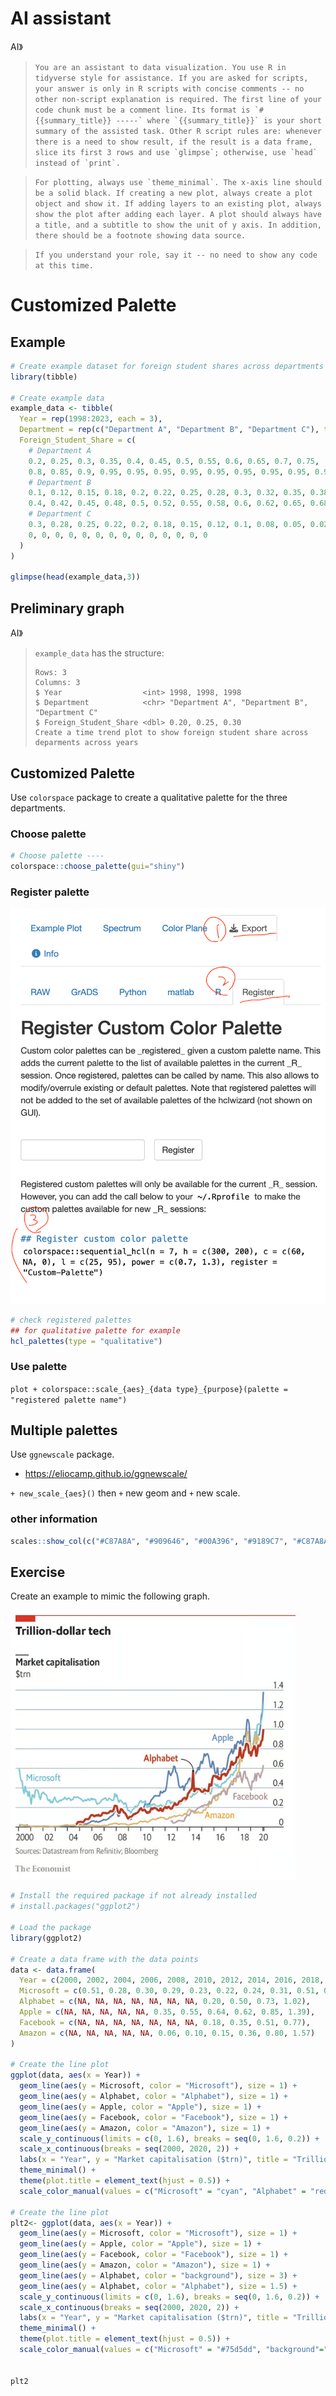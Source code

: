 # AI assistant

AI》  

> ```You are an assistant to data visualization. You use R in tidyverse style for assistance. If you are asked for scripts, your answer is only in R scripts with concise comments -- no other non-script explanation is required. The first line of your code chunk must be a comment line. Its format is `# {{summary_title}} -----` where `{{summary_title}}` is your short summary of the assisted task. Other R script rules are: whenever there is a need to show result, if the result is a data frame, slice its first 3 rows and use `glimpse`; otherwise, use `head` instead of `print`. ```


> ```For plotting, always use `theme_minimal`. The x-axis line should be a solid black. If creating a new plot, always create a plot object and show it. If adding layers to an existing plot, always show the plot after adding each layer. A plot should always have a title, and a subtitle to show the unit of y axis. In addition, there should be a footnote showing data source.```

> ```If you understand your role, say it -- no need to show any code at this time.```

# Customized Palette

## Example


```r
# Create example dataset for foreign student shares across departments and years ----
library(tibble)

# Create example data
example_data <- tibble(
  Year = rep(1998:2023, each = 3),
  Department = rep(c("Department A", "Department B", "Department C"), times = 26),
  Foreign_Student_Share = c(
    # Department A
    0.2, 0.25, 0.3, 0.35, 0.4, 0.45, 0.5, 0.55, 0.6, 0.65, 0.7, 0.75,
    0.8, 0.85, 0.9, 0.95, 0.95, 0.95, 0.95, 0.95, 0.95, 0.95, 0.95, 0.95, 0.95, 0.96,
    # Department B
    0.1, 0.12, 0.15, 0.18, 0.2, 0.22, 0.25, 0.28, 0.3, 0.32, 0.35, 0.38,
    0.4, 0.42, 0.45, 0.48, 0.5, 0.52, 0.55, 0.58, 0.6, 0.62, 0.65, 0.68, 0.7, 0.7,
    # Department C
    0.3, 0.28, 0.25, 0.22, 0.2, 0.18, 0.15, 0.12, 0.1, 0.08, 0.05, 0.02,
    0, 0, 0, 0, 0, 0, 0, 0, 0, 0, 0, 0, 0, 0
  )
)

glimpse(head(example_data,3))
```

## Preliminary graph

AI》
> `example_data` has the structure:
> ```
> Rows: 3
> Columns: 3
> $ Year                  <int> 1998, 1998, 1998
> $ Department            <chr> "Department A", "Department B", "Department C"
> $ Foreign_Student_Share <dbl> 0.20, 0.25, 0.30
> Create a time trend plot to show foreign student share across deparments across years
> ```

## Customized Palette

Use `colorspace` package to create a qualitative palette for the three departments.

### Choose palette

```r
# Choose palette ----
colorspace::choose_palette(gui="shiny")
```

### Register palette

![](../img/2024-04-16-11-52-10.png)

```r 
# check registered palettes
## for qualitative palette for example
hcl_palettes(type = "qualitative")
```


### Use palette

`plot + colorspace::scale_{aes}_{data type}_{purpose}(palette = "registered palette name")`

## Multiple palettes

Use `ggnewscale` package.

- <https://eliocamp.github.io/ggnewscale/>

`+ new_scale_{aes}()` then `+` new geom and `+` new scale.

### other information

```r
scales::show_col(c("#C87A8A", "#909646", "#00A396", "#9189C7", "#C87A8A", "#1eb8cc"))
```

## Exercise

Create an example to mimic the following graph.

[![](../img/2024-04-16-04-21-09.png)](https://www.economist.com/graphic-detail/2020/01/17/alphabet-joins-the-1trn-club)

```r
# Install the required package if not already installed
# install.packages("ggplot2")

# Load the package
library(ggplot2)

# Create a data frame with the data points
data <- data.frame(
  Year = c(2000, 2002, 2004, 2006, 2008, 2010, 2012, 2014, 2016, 2018, 2020),
  Microsoft = c(0.51, 0.28, 0.30, 0.29, 0.23, 0.22, 0.24, 0.31, 0.51, 0.78, 1.24),
  Alphabet = c(NA, NA, NA, NA, NA, NA, NA, 0.20, 0.50, 0.73, 1.02),
  Apple = c(NA, NA, NA, NA, NA, 0.35, 0.55, 0.64, 0.62, 0.85, 1.39),
  Facebook = c(NA, NA, NA, NA, NA, NA, NA, 0.18, 0.35, 0.51, 0.77),
  Amazon = c(NA, NA, NA, NA, NA, 0.06, 0.10, 0.15, 0.36, 0.80, 1.57)
)

# Create the line plot
ggplot(data, aes(x = Year)) +
  geom_line(aes(y = Microsoft, color = "Microsoft"), size = 1) +
  geom_line(aes(y = Alphabet, color = "Alphabet"), size = 1) +
  geom_line(aes(y = Apple, color = "Apple"), size = 1) +
  geom_line(aes(y = Facebook, color = "Facebook"), size = 1) +
  geom_line(aes(y = Amazon, color = "Amazon"), size = 1) +
  scale_y_continuous(limits = c(0, 1.6), breaks = seq(0, 1.6, 0.2)) +
  scale_x_continuous(breaks = seq(2000, 2020, 2)) +
  labs(x = "Year", y = "Market capitalisation ($trn)", title = "Trillion-dollar tech") +
  theme_minimal() +
  theme(plot.title = element_text(hjust = 0.5)) +
  scale_color_manual(values = c("Microsoft" = "cyan", "Alphabet" = "red", "Apple" = "black", "Facebook" = "blue", "Amazon" = "green"))

# Create the line plot
plt2<- ggplot(data, aes(x = Year)) +
  geom_line(aes(y = Microsoft, color = "Microsoft"), size = 1) +
  geom_line(aes(y = Apple, color = "Apple"), size = 1) +
  geom_line(aes(y = Facebook, color = "Facebook"), size = 1) +
  geom_line(aes(y = Amazon, color = "Amazon"), size = 1) +
  geom_line(aes(y = Alphabet, color = "background"), size = 3) + 
  geom_line(aes(y = Alphabet, color = "Alphabet"), size = 1.5) +
  scale_y_continuous(limits = c(0, 1.6), breaks = seq(0, 1.6, 0.2)) +
  scale_x_continuous(breaks = seq(2000, 2020, 2)) +
  labs(x = "Year", y = "Market capitalisation ($trn)", title = "Trillion-dollar tech") +
  theme_minimal() +
  theme(plot.title = element_text(hjust = 0.5)) +
  scale_color_manual(values = c("Microsoft" = "#75d5dd", "background"="white", "Alphabet" = "#c83727", "Apple" = "#5f8ab4", "Facebook" = "#bfa9af", "Amazon" = "#e6c280"))


plt2
```